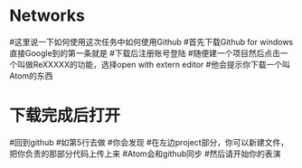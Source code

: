 # Networks
#这里说一下如何使用这次任务中如何使用Github
#首先下载Github for windows 直接Google到的第一条就是
#下载后注册账号登陆
#随便建一个项目然后点击一个叫做ReXXXXX的功能，选择open with extern editor
#他会提示你下载一个叫Atom的东西
# 下载完成后打开
#回到github
#如第5行去做
#你会发现
#在左边project部分，你可以新建文件，把你负责的那部分代码上传上来
#Atom会和github同步
#然后请开始你的表演
